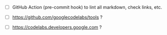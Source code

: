 - [ ] GitHub Action (pre-commit hook) to lint all markdown, check links, etc.

- [ ] https://github.com/googlecodelabs/tools ? 

- [ ] https://codelabs.developers.google.com ?
